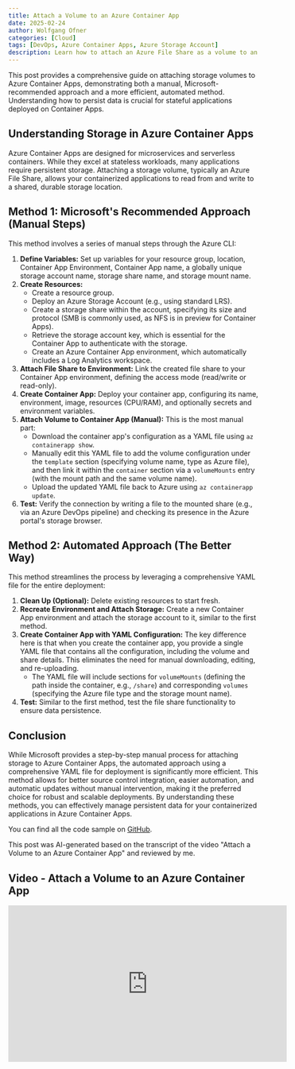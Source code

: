 ```yaml
---
title: Attach a Volume to an Azure Container App
date: 2025-02-24
author: Wolfgang Ofner
categories: [Cloud]
tags: [DevOps, Azure Container Apps, Azure Storage Account]
description: Learn how to attach an Azure File Share as a volume to an Azure Container App and how to automate its creation.
---
```


This post provides a comprehensive guide on attaching storage volumes to Azure Container Apps, demonstrating both a manual, Microsoft-recommended approach and a more efficient, automated method. Understanding how to persist data is crucial for stateful applications deployed on Container Apps.

## Understanding Storage in Azure Container Apps

Azure Container Apps are designed for microservices and serverless containers. While they excel at stateless workloads, many applications require persistent storage. Attaching a storage volume, typically an Azure File Share, allows your containerized applications to read from and write to a shared, durable storage location.

## Method 1: Microsoft's Recommended Approach (Manual Steps)

This method involves a series of manual steps through the Azure CLI:

1. **Define Variables:** Set up variables for your resource group, location, Container App Environment, Container App name, a globally unique storage account name, storage share name, and storage mount name.
2. **Create Resources:**
    - Create a resource group.
    - Deploy an Azure Storage Account (e.g., using standard LRS).
    - Create a storage share within the account, specifying its size and protocol (SMB is commonly used, as NFS is in preview for Container Apps).
    - Retrieve the storage account key, which is essential for the Container App to authenticate with the storage.
    - Create an Azure Container App environment, which automatically includes a Log Analytics workspace.
3. **Attach File Share to Environment:** Link the created file share to your Container App environment, defining the access mode (read/write or read-only).
4. **Create Container App:** Deploy your container app, configuring its name, environment, image, resources (CPU/RAM), and optionally secrets and environment variables.
5. **Attach Volume to Container App (Manual):** This is the most manual part:
    - Download the container app's configuration as a YAML file using `az containerapp show`.
    - Manually edit this YAML file to add the volume configuration under the `template` section (specifying volume name, type as Azure file), and then link it within the `container` section via a `volumeMounts` entry (with the mount path and the same volume name).
    - Upload the updated YAML file back to Azure using `az containerapp update`.
6. **Test:** Verify the connection by writing a file to the mounted share (e.g., via an Azure DevOps pipeline) and checking its presence in the Azure portal's storage browser.

## Method 2: Automated Approach (The Better Way)

This method streamlines the process by leveraging a comprehensive YAML file for the entire deployment:

1. **Clean Up (Optional):** Delete existing resources to start fresh.
2. **Recreate Environment and Attach Storage:** Create a new Container App environment and attach the storage account to it, similar to the first method.
3. **Create Container App with YAML Configuration:** The key difference here is that when you create the container app, you provide a single YAML file that contains all the configuration, including the volume and share details. This eliminates the need for manual downloading, editing, and re-uploading.
    - The YAML file will include sections for `volumeMounts` (defining the path inside the container, e.g., `/share`) and corresponding `volumes` (specifying the Azure file type and the storage mount name).
4. **Test:** Similar to the first method, test the file share functionality to ensure data persistence.

## Conclusion

While Microsoft provides a step-by-step manual process for attaching storage to Azure Container Apps, the automated approach using a comprehensive YAML file for deployment is significantly more efficient. This method allows for better source control integration, easier automation, and automatic updates without manual intervention, making it the preferred choice for robust and scalable deployments. By understanding these methods, you can effectively manage persistent data for your containerized applications in Azure Container Apps.

You can find all the code sample on <a href="https://github.com/WolfgangOfner/Youtube/tree/main/Attach%20a%20Volume%20to%20an%20Azure%20Container%20App" target="_blank" rel="noopener noreferrer">GitHub</a>.

This post was AI-generated based on the transcript of the video "Attach a Volume to an Azure Container App" and reviewed by me.

## Video - Attach a Volume to an Azure Container App

<iframe width="560" height="315" src="https://www.youtube.com/embed/20Xbq4DDluA" title="YouTube video player" frameborder="0" allow="accelerometer; autoplay; clipboard-write; encrypted-media; gyroscope; picture-in-picture; web-share" referrerpolicy="strict-origin-when-cross-origin" allowfullscreen></iframe>